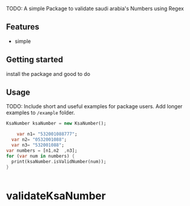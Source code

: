<!-- 
This README describes the package. If you publish this package to pub.dev,
this README's contents appear on the landing page for your package.

For information about how to write a good package README, see the guide for
[writing package pages](https://dart.dev/guides/libraries/writing-package-pages). 

For general information about developing packages, see the Dart guide for
[creating packages](https://dart.dev/guides/libraries/create-library-packages)
and the Flutter guide for
[developing packages and plugins](https://flutter.dev/developing-packages). 
-->

TODO: A simple Package to validate saudi arabia's Numbers using Regex

## Features

- simple

## Getting started

install the package and good to do

## Usage

TODO: Include short and useful examples for package users. Add longer examples
to `/example` folder. 

```dart
KsaNumber ksaNumber = new KsaNumber();

    var n1= "532001088777";
  var n2= "0532001088";
  var n3= "532001088";
var numbers = [n1,n2  ,n3]; 
for (var num in numbers) {
  print(ksaNumber.isValidNumber(num));
}



```


# validateKsaNumber
